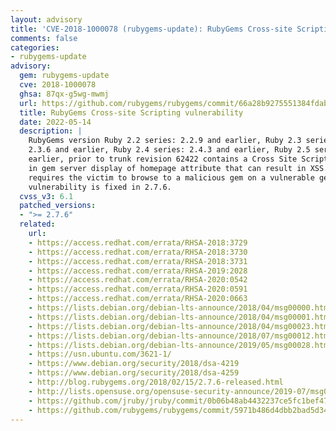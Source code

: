 ```yaml
---
layout: advisory
title: 'CVE-2018-1000078 (rubygems-update): RubyGems Cross-site Scripting vulnerability'
comments: false
categories:
- rubygems-update
advisory:
  gem: rubygems-update
  cve: 2018-1000078
  ghsa: 87qx-g5wg-mwmj
  url: https://github.com/rubygems/rubygems/commit/66a28b9275551384fdab45f3591a82d6b59952cb
  title: RubyGems Cross-site Scripting vulnerability
  date: 2022-05-14
  description: |
    RubyGems version Ruby 2.2 series: 2.2.9 and earlier, Ruby 2.3 series:
    2.3.6 and earlier, Ruby 2.4 series: 2.4.3 and earlier, Ruby 2.5 series: 2.5.0 and
    earlier, prior to trunk revision 62422 contains a Cross Site Scripting (XSS) vulnerability
    in gem server display of homepage attribute that can result in XSS. This attack
    requires the victim to browse to a malicious gem on a vulnerable gem server. This
    vulnerability is fixed in 2.7.6.
  cvss_v3: 6.1
  patched_versions:
  - ">= 2.7.6"
  related:
    url:
    - https://access.redhat.com/errata/RHSA-2018:3729
    - https://access.redhat.com/errata/RHSA-2018:3730
    - https://access.redhat.com/errata/RHSA-2018:3731
    - https://access.redhat.com/errata/RHSA-2019:2028
    - https://access.redhat.com/errata/RHSA-2020:0542
    - https://access.redhat.com/errata/RHSA-2020:0591
    - https://access.redhat.com/errata/RHSA-2020:0663
    - https://lists.debian.org/debian-lts-announce/2018/04/msg00000.html
    - https://lists.debian.org/debian-lts-announce/2018/04/msg00001.html
    - https://lists.debian.org/debian-lts-announce/2018/04/msg00023.html
    - https://lists.debian.org/debian-lts-announce/2018/07/msg00012.html
    - https://lists.debian.org/debian-lts-announce/2019/05/msg00028.html
    - https://usn.ubuntu.com/3621-1/
    - https://www.debian.org/security/2018/dsa-4219
    - https://www.debian.org/security/2018/dsa-4259
    - http://blog.rubygems.org/2018/02/15/2.7.6-released.html
    - http://lists.opensuse.org/opensuse-security-announce/2019-07/msg00036.html
    - https://github.com/jruby/jruby/commit/0b06b48ab4432237ce5fc1bef47f2c6bcf7843f7
    - https://github.com/rubygems/rubygems/commit/5971b486d4dbb2bad5d3445b3801c456eb0ce183
---
```

